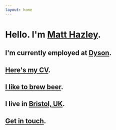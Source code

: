 ```yaml
---
layout: home
---
```


<div class="homepage span10 offset2">
  <h1>Hello. I'm <a href="about.html">Matt Hazley</a>.</h1>
  <h2>I'm currently employed at <a href="https://www.dyson.co.uk/">Dyson</a>.</h2>
  <h2><a href="cv.html">Here's my CV</a>.</h2>
  <h2><a href="http://www.brewersfriend.com/homebrew/brewer/51642/matthazley">I like to brew beer</a>.</h2>
  <h2>I live in <a href="https://goo.gl/maps/7ifRnPvsMs12">Bristol, UK</a>.</h2>
  <h2><a href="mailto:hello@matthazley.com">Get in touch</a>.</h2>
</div>
